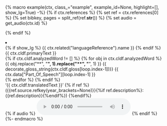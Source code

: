 {% macro example(ctx, class_="example", example_id=None, highlight=[], show_lg=True) -%}
{% if ctx.references %}
{% set ref = ctx.references[0] %}
{% set bibkey, pages = split_ref(ref.__str__()) %}
{% set audio = get_audio(ctx.id) %}
<!--[{{bibkey}}](sources.bib?with_internal_ref_link&ref#cldf:{{bibkey}})"-->
{% endif %}
<li class={{class_}} id ="{{ example_id or ctx.id }}">
  <div class="interlinear">
    {% if show_lg %}
        {{ ctx.related("languageReference").name }}
    {% endif %}
      <div class="surf">{{ ctx.cldf.primaryText }}</div>
    {% if ctx.cldf.analyzedWord != [] %}
      {% for obj in ctx.cldf.analyzedWord %}
        <div class="intlin">
          <span class="obj">{{ obj.replace("**", "<b>", 1).replace("**", "</b>", 1) }}</span>
          <span class="trans">{{ decorate_gloss_string(ctx.cldf.gloss[loop.index-1])}}</span>
          <span class="pos">{{ ctx.data["Part_Of_Speech"][loop.index-1] }}</span>
        </div>
      {% endfor %}
    {% endif %}
    <div class="freetrans">‘{{ ctx.cldf.translatedText }}’ {% if ref %}({{ref.source.refkey(year_brackets=None)}}{%if ref.description%}: {{ref.description}}{%endif%})
        {%endif%}
        </div>
        {% if audio %}
            <audio controls>
                <source src={{ audio["url"] }} type="audio/{{ audio["type"]}}"> 
            </audio> 
        {% endif %}
  </div>
</li>
{%- endmacro %}